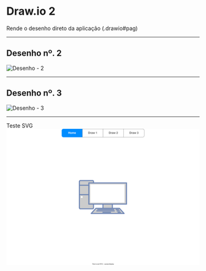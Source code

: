 # Draw.io 2
Rende o desenho direto da aplicação (.drawio#pag)

---

## Desenho nº. 2

![Desenho - 2](../draw/network-setup.drawio#2)

---

## Desenho nº. 3

![Desenho - 3](../draw/network-setup.drawio#3)

---
Teste SVG
![TESTE](../draw/network-setup.drawio.svg)